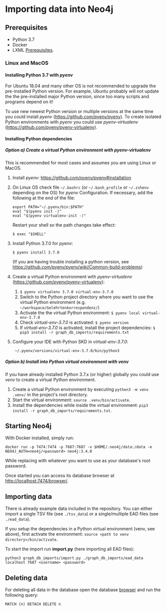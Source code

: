 # Importing data into Neo4j

## Prerequisites

* Python 3.7
* Docker
* LXML [Prerequisites](http://lxml.de/installation.html).

### Linux and MacOS

#### Installing Python 3.7 with _pyenv_

For Ubuntu 18.04 and many other OS is not recommended to upgrade the pre-installed Python version. For example, Ubuntu
probably will not update the the pre-installed major Python version, since too many scripts and programs depend on it!

To use new newest Python version or multiple versions at the same time you could install _pyenv_
(https://github.com/pyenv/pyenv). To create isolated Python environments with _pyenv_ you could use
_pyenv-virtualenv_ (https://github.com/pyenv/pyenv-virtualenv).

#### Installing Python dependencies

##### Option a) Create a virtual Python environment with _pyenv-virtualenv_

This is recommended for most cases and assumes you are using Linux or MacOS.

1. Install _pyenv_: https://github.com/pyenv/pyenv#installation
2. On Linux OS check file `~/.bashrc` (or `~/.bash_profile` or `~/.zshenv` depending on the OS) for _pyenv_
Configuration. If necessary, add the following at the end of the file:
   ```
   export PATH="~/.pyenv/bin:$PATH"
   eval "$(pyenv init -)"
   eval "$(pyenv virtualenv-init -)"
   ```
   Restart your shell so the path changes take effect:

   `$ exec "$SHELL"`

3. Install Python 3.7.0 for _pyenv_:

    `$ pyenv install 3.7.0`

    (If you are having trouble installing a python version, see
    https://github.com/pyenv/pyenv/wiki/Common-build-problems)
4. Create a virtual Python environment with _pyenv-virtualenv_ (https://github.com/pyenv/pyenv-virtualenv):
    1. `$ pyenv virtualenv 3.7.0 virtual-env-3.7.0`
    2. Switch to the Python project directory where you want to use the virtual Python environment
    (e.g. `~/workspace/Gelehrtenkorrespondenz/`)
    3. Activate the the virtual Python environment: `$ pyenv local virtual-env-3.7.0`
    4. Check _virtual-env-3.7.0_ is activated: `$ pyenv version`
    5. If _virtual-env-3.7.0_ is activated, install the project dependencies:
    `$ pip3 install -r graph_db_imports/requirements.txt`
5. Configure your IDE with Python SKD in _virtual-env-3.7.0_:

    ` ~/.pyenv/versions/virtual-env-3.7.0/bin/python3`


##### Option b) Install into Python virtual environment with _venv_

If you have already installed Python 3.7.x (or higher) globally you could use _venv_ to create a virtual Python
environment.

1) Create a virtual Python environment by executing `python3 -m venv .venv/` in the project's root directory.
2) Start the virtual environment: `source .venv/bin/activate`.
3) Install the dependencies while inside the virtual environment: `pip3 install -r graph_db_imports/requirements.txt`.

## Starting Neo4j

With Docker installed, simply run:
```
docker run -p 7474:7474 -p 7687:7687 -v $HOME/.neo4j/data:/data -e NEO4J_AUTH=neo4j/<password> neo4j:3.4.0
```
While replacing <password> with whatever you want to use as your database's root password. 

Once started you can access its database browser at 
[http://localhost:7474/browser/](http://localhost:7474/browser/).

## Importing data

There is already example data included in the repository. You can either import a single TSV file (see `./tsv_data`) or
a single/multiple EAD files (see `./ead_data`). 

If you setup the dependencies in a Python virtual environment (venv, see above), first activate the environment: 
`source <path to venv directory>/bin/activate`. 

To start the import run __import.py__ (here importing all EAD files):

```
python3 graph_db_imports/import.py ./graph_db_imports/ead_data localhost 7687 <username> <password>
```

## Deleting data

For deleting all data in the database open the database [browser](http://localhost:7474/browser/) and run the following 
query:
 
```
MATCH (n) DETACH DELETE n
```

